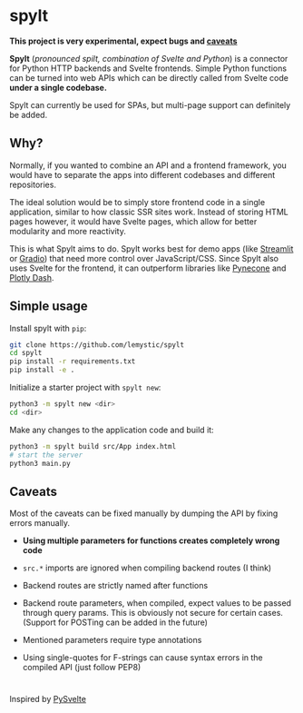 # spylt

**This project is very experimental, expect bugs and [caveats](#caveats)**

**Spylt** (*pronounced spilt, combination of Svelte and Python*) is a connector for Python HTTP backends and Svelte frontends. Simple Python functions can be turned into web APIs which can be directly called from Svelte code **under a single codebase.**

Spylt can currently be used for SPAs, but multi-page support can definitely be added.

## Why?

Normally, if you wanted to combine an API and a frontend framework, you would have to separate the apps into different codebases and different repositories. 

The ideal solution would be to simply store frontend code in a single application, similar to how classic SSR sites work. Instead of storing HTML pages however, it would have Svelte pages, which allow for better modularity and more reactivity.

This is what Spylt aims to do. Spylt works best for demo apps (like [Streamlit](https://streamlit.io) or [Gradio](https://gradio.app)) that need more control over JavaScript/CSS. Since Spylt also uses Svelte for the frontend, it can outperform libraries like [Pynecone](https://pynecone.io/) and [Plotly Dash](https://dash.plotly.com/).

## Simple usage

Install spylt with `pip`:

```bash
git clone https://github.com/lemystic/spylt
cd spylt
pip install -r requirements.txt
pip install -e .
```

Initialize a starter project with `spylt new`:

```bash
python3 -m spylt new <dir>
cd <dir>
```

Make any changes to the application code and build it:

```bash
python3 -m spylt build src/App index.html
# start the server
python3 main.py
```

## Caveats
Most of the caveats can be fixed manually by dumping the API by fixing errors manually.

- **Using multiple parameters for functions creates completely wrong code**

- `src.*` imports are ignored when compiling backend routes (I think)

- Backend routes are strictly named after functions

- Backend route parameters, when compiled, expect values to be passed through query params. This is obviously not secure for certain cases. (Support for POSTing can be added in the future)

- Mentioned parameters require type annotations

- Using single-quotes for F-strings can cause syntax errors in the compiled API (just follow PEP8)

#

Inspired by [PySvelte](https://github.com/anthropics/PySvelte)
